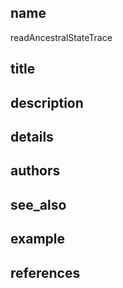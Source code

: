 ## name
readAncestralStateTrace
## title
## description
## details
## authors
## see_also
## example
## references
